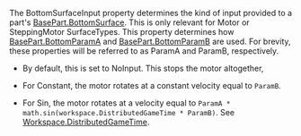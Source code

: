 The BottomSurfaceInput property determines the kind of input provided to a part's [BasePart.BottomSurface](https://developer.roblox.com/api-reference/property/BasePart/BottomSurface). This is only relevant for Motor or SteppingMotor SurfaceTypes. This property determines how [BasePart.BottomParamA](https://developer.roblox.com/api-reference/property/BasePart/BottomParamA) and [BasePart.BottomParamB](https://developer.roblox.com/api-reference/property/BasePart/BottomParamB) are used. For brevity, these properties will be referred to as ParamA and ParamB, respectively.

  - By default, this is set to NoInput. This stops the motor altogether,

  - For Constant, the motor rotates at a constant velocity equal to `ParamB`.

  - For Sin, the motor rotates at a velocity equal to `ParamA * math.sin(workspace.DistributedGameTime * ParamB)`. See [Workspace.DistributedGameTime](https://developer.roblox.com/api-reference/property/Workspace/DistributedGameTime).